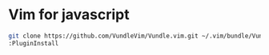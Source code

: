 # Vim for javascript


```bash
git clone https://github.com/VundleVim/Vundle.vim.git ~/.vim/bundle/Vundle.vim
:PluginInstall
```
